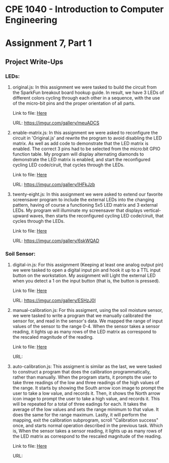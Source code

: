 # CPE 1040 - Introduction to Computer Engineering
# Assignment 7, Part 1

## Project Write-Ups

### LEDs: 
1. original.js: In this assignment we were tasked to build the circuit from the SparkFun breakout board hookup guide. In result, we have 3 LEDs of different colors cycling through each other in a sequence, with the use of the micro-bit pins and the proper orientation of all parts.

    Link to file: [Here](original-guide.js)

    URL: https://imgur.com/gallery/meuADCS

2. enable-matrix.js: In this assignment we were asked to reconfigure the circuit in 'Original.js' and rewrite the program to avoid disabling the LED matrix. As well as add code to demonstrate that the LED matrix is enabled. The correct 3 pins had to be selected from the micro:bit GPIO function table. My program will display alternating diamonds to demonstrate the LED matrix is enabled, and start the reconfigured cycling LED code/ciruit, that cycles through the LEDs. 

    Link to file: [Here](enable-matrix.js)
   
   URL: https://imgur.com/gallery/lHFkJzb

3. twenty-eight.js: In this assignment we were asked to extend our favorite screensaver program to include the external LEDs into the changing pattern, having of course a functioning 5x5 LED matrix and 3 external LEDs. My program will illuminate my screensaver that displays vertical-upward waves, then starts the reconfigured cycling LED code/ciruit, that cycles through the LEDs. 

    Link to file: [Here](twenty-eight.js)

    URL: https://imgur.com/gallery/6skWQAD

### Soil Sensor:
1. digital-in.js: For this assignment (Keeping at least one analog output pin) we were tasked to open a digital input pin and hook it up to a TTL input button on the workstation. My assignment will Light the external LED when you detect a 1 on the input button (that is, the button is pressed). 

    Link to file: [Here](digital-in.js)

    URL: https://imgur.com/gallery/ESHzJ0I

2. manual-calibration.js: For this assigment, using the soil moisture sensor, we were tasked to write a program that we manually calibrated the sensor for, and read in the sensor's data. We mapped the range of input values of the sensor to the range 0-4. When the sensor takes a sensor reading, it lights up as many rows of the LED matrix as correspond to the rescaled magnitude of the reading.

    Link to file: [Here](manual-calibration.js)

    URL:

3. auto-calibration.js: This assigment is similar as the last, we were tasked to construct a program that does the calibration programmatically, rather than manually. When the program starts, it prompts the user to take three readings of the low and three readings of the high values of the range. It starts by showing the South arrow icon image to prompt the user to take a low value, and records it. Then, it shows the North arrow icon image to prompt the user to take a high value, and records it. This will be repeated for a total of three eadings for each. It takes the average of the low values and sets the range minimum to that value. It does the same for the range maximum. Lastly, it will perform the mapping, exit the calibration subprogram, scroll "Calibration success" once, and starts normal operation described in the previous task. Which is, When the sensor takes a sensor reading, it lights up as many rows of the LED matrix as correspond to the rescaled magnitude of the reading.

    Link to file: [Here](auto-calibration.js)

    URL:
